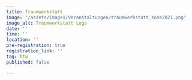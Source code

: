 ```yaml
---
title: Traumwerkstatt
image: "/assets/images/Veranstaltungen/traumwerkstatt_sose2021.png"
image_alt: Traumwerkstatt Logo
date: ''
time: ''
location: ''
pre-registration: true
registration_link: ''
tag: htw
published: false

---
```

